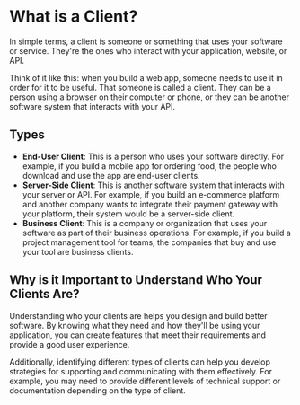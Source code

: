 # **What is a Client?**

In simple terms, a client is someone or something that uses your software or service. 
They're the ones who interact with your application, website, or API.

Think of it like this: when you build a web app, someone needs to use it in order for it to be useful. 
That someone is called a client. 
They can be a person using a browser on their computer or phone, 
or they can be another software system that interacts with your API.

## Types

- **End-User Client**: This is a person who uses your software directly. For example, if you build a mobile app for ordering food, the people who download and use the app are end-user clients.
- **Server-Side Client**: This is another software system that interacts with your server or API. For example, if you build an e-commerce platform and another company wants to integrate their payment gateway with your platform, their system would be a server-side client.
- **Business Client**: This is a company or organization that uses your software as part of their business operations. For example, if you build a project management tool for teams, the companies that buy and use your tool are business clients.

## Why is it Important to Understand Who Your Clients Are?

Understanding who your clients are helps you design and build better software. By knowing what they need and how they'll be using your application, you can create features that meet their requirements and provide a good user experience.

Additionally, identifying different types of clients can help you develop strategies for supporting and communicating with them effectively. For example, you may need to provide different levels of technical support or documentation depending on the type of client.
